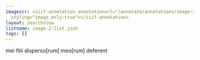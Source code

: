 ```yaml
---
imagescr: <iiif-annotation annotationurl="/annotate/annotations/image-2-009.json"
  styling="image_only:true"></iiif-annotation>
layout: searchview
listname: image-2-list.json
tags: []
---
```

mei filii disperso[rum] meo[rum] deferent
